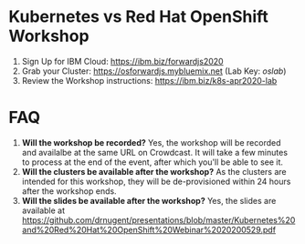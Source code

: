 # Kubernetes vs Red Hat OpenShift Workshop

1. Sign Up for IBM Cloud: https://ibm.biz/forwardjs2020
1. Grab your Cluster: https://osforwardjs.mybluemix.net (Lab Key: *oslab*)
1. Review the Workshop instructions: https://ibm.biz/k8s-apr2020-lab

# FAQ

1. **Will the workshop be recorded?** Yes, the workshop will be recorded and availalbe at the same URL on Crowdcast. It will take a few minutes to process at the end of the event, after which you'll be able to see it.
1. **Will the clusters be available after the workshop?** As the clusters are intended for this workshop, they will be de-provisioned within 24 hours after the workshop ends.
1. **Will the slides be available after the workshop?** Yes, the slides are available at https://github.com/drnugent/presentations/blob/master/Kubernetes%20and%20Red%20Hat%20OpenShift%20Webinar%2020200529.pdf
